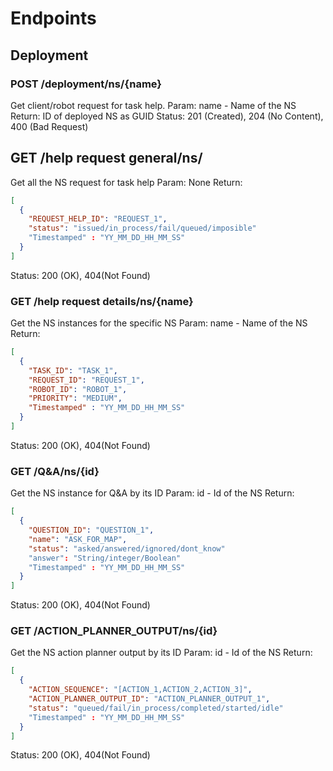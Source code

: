 # Endpoints

## Deployment

### POST /deployment/ns/{name} 
Get client/robot request for task help.
Param: name - Name of the NS
Return: ID of deployed NS as GUID
Status: 201 (Created), 204 (No Content), 400 (Bad Request)

## GET /help request general/ns/ 
Get all the NS request for task help
Param: None
Return: 
```json
[
  {
    "REQUEST_HELP_ID": "REQUEST_1",
    "status": "issued/in_process/fail/queued/imposible"
    "Timestamped" : "YY_MM_DD_HH_MM_SS"
  }
]
```
Status: 200 (OK), 404(Not Found)

### GET /help request details/ns/{name} 
Get the NS instances for the specific NS
Param: name - Name of the NS
Return: 
```json
[
  {
    "TASK_ID": "TASK_1",
    "REQUEST_ID": "REQUEST_1",
    "ROBOT_ID": "ROBOT_1",
    "PRIORITY": "MEDIUM",
    "Timestamped" : "YY_MM_DD_HH_MM_SS"
  }
]
```
Status: 200 (OK), 404(Not Found)

### GET /Q&A/ns/{id} 
Get the NS instance for Q&A by its ID
Param: id - Id of the NS
Return: 
```json
[
  {
    "QUESTION_ID": "QUESTION_1",
    "name": "ASK_FOR_MAP",
    "status": "asked/answered/ignored/dont_know"
    "answer": "String/integer/Boolean"
    "Timestamped" : "YY_MM_DD_HH_MM_SS"
  }
]
```

Status: 200 (OK), 404(Not Found)

### GET /ACTION_PLANNER_OUTPUT/ns/{id} 
Get the NS action planner output by its ID
Param: id - Id of the NS
Return: 
```json
[
  {
    "ACTION_SEQUENCE": "[ACTION_1,ACTION_2,ACTION_3]",
    "ACTION_PLANNER_OUTPUT_ID": "ACTION_PLANNER_OUTPUT_1",
    "status": "queued/fail/in_process/completed/started/idle"
    "Timestamped" : "YY_MM_DD_HH_MM_SS"
  }
]
```

Status: 200 (OK), 404(Not Found)
